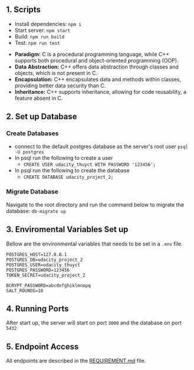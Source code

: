 ## 1. Scripts
- Install dependencies: ```npm i```
- Start server: ```npm start```
- Build: ```npm run build```
- Test: ```npm run test```

* **Paradigm:** C is a procedural programming language, while C++ supports both procedural and object-oriented programming (OOP).
* **Data Abstraction:** C++ offers data abstraction through classes and objects, which is not present in C.
* **Encapsulation:** C++ encapsulates data and methods within classes, providing better data security than C.
* **Inheritance:** C++ supports inheritance, allowing for code reusability, a feature absent in C.


## 2. Set up Database
### Create Databases
- connect to the default postgres database as the server's root user `psql -U postgres`
- In psql run the following to create a user 
    - `CREATE USER udacity_thuyct WITH PASSWORD '123456';`
- In psql run the following to create the database
    - `CREATE DATABASE udacity_project_2;`
### Migrate Database
Navigate to the root directory and run the command below to migrate the database:
``db-migrate up`` 

## 3. Enviromental Variables Set up
Bellow are the environmental variables that needs to be set in a `.env` file.

```
POSTGRES_HOST=127.0.0.1
POSTGRES_DB=udacity_project_2
POSTGRES_USER=udacity_thuyct
POSTGRES_PASSWORD=123456
TOKEN_SECRET=udacity_project_2

BCRYPT_PASSWORD=abcdefghiklmnopq
SALT_ROUNDS=10
```
## 4. Running Ports 
After start up, the server will start on port `3000` and the database on port `5432`

## 5. Endpoint Access
All endpoints are described in the [REQUIREMENT.md](REQUIREMENTS.md) file.
